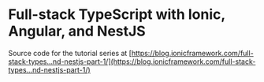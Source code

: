 # Full-stack TypeScript with Ionic, Angular, and NestJS

Source code for the tutorial series at [https://blog.ionicframework.com/full-stack-types…nd-nestjs-part-1/](https://blog.ionicframework.com/full-stack-types…nd-nestjs-part-1/)

